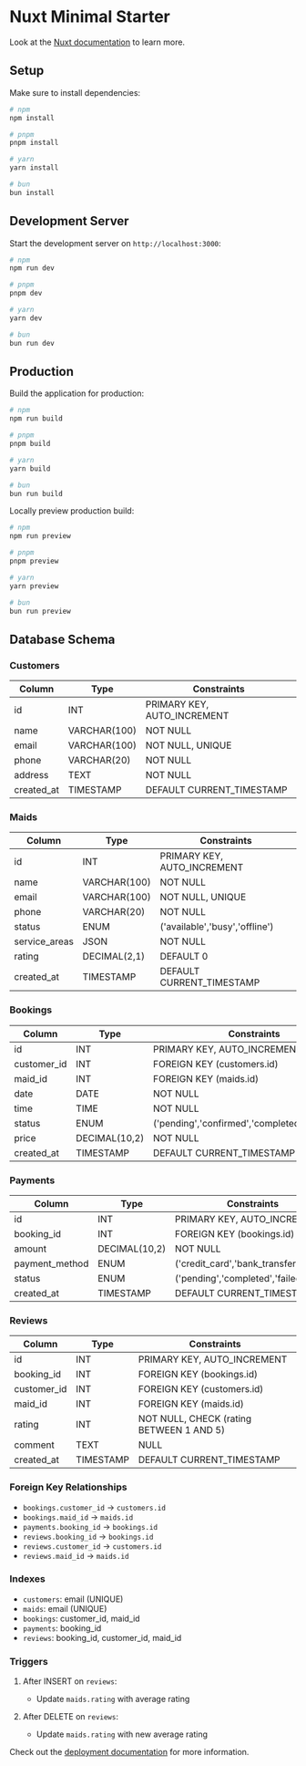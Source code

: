 # Nuxt Minimal Starter

Look at the [Nuxt documentation](https://nuxt.com/docs/getting-started/introduction) to learn more.

## Setup

Make sure to install dependencies:

```bash
# npm
npm install

# pnpm
pnpm install

# yarn
yarn install

# bun
bun install
```

## Development Server

Start the development server on `http://localhost:3000`:

```bash
# npm
npm run dev

# pnpm
pnpm dev

# yarn
yarn dev

# bun
bun run dev
```

## Production

Build the application for production:

```bash
# npm
npm run build

# pnpm
pnpm build

# yarn
yarn build

# bun
bun run build
```

Locally preview production build:

```bash
# npm
npm run preview

# pnpm
pnpm preview

# yarn
yarn preview

# bun
bun run preview
```

## Database Schema

### Customers
| Column     | Type         | Constraints                |
|------------|--------------|---------------------------|
| id         | INT          | PRIMARY KEY, AUTO_INCREMENT|
| name       | VARCHAR(100) | NOT NULL                  |
| email      | VARCHAR(100) | NOT NULL, UNIQUE          |
| phone      | VARCHAR(20)  | NOT NULL                  |
| address    | TEXT         | NOT NULL                  |
| created_at | TIMESTAMP    | DEFAULT CURRENT_TIMESTAMP |

### Maids
| Column        | Type         | Constraints                |
|---------------|--------------|---------------------------|
| id            | INT          | PRIMARY KEY, AUTO_INCREMENT|
| name          | VARCHAR(100) | NOT NULL                  |
| email         | VARCHAR(100) | NOT NULL, UNIQUE          |
| phone         | VARCHAR(20)  | NOT NULL                  |
| status        | ENUM         | ('available','busy','offline')|
| service_areas | JSON         | NOT NULL                  |
| rating        | DECIMAL(2,1) | DEFAULT 0                 |
| created_at    | TIMESTAMP    | DEFAULT CURRENT_TIMESTAMP |

### Bookings
| Column      | Type         | Constraints                |
|-------------|--------------|---------------------------|
| id          | INT          | PRIMARY KEY, AUTO_INCREMENT|
| customer_id | INT          | FOREIGN KEY (customers.id) |
| maid_id     | INT          | FOREIGN KEY (maids.id)     |
| date        | DATE         | NOT NULL                  |
| time        | TIME         | NOT NULL                  |
| status      | ENUM         | ('pending','confirmed','completed','cancelled')|
| price       | DECIMAL(10,2)| NOT NULL                  |
| created_at  | TIMESTAMP    | DEFAULT CURRENT_TIMESTAMP |

### Payments
| Column         | Type         | Constraints                |
|----------------|--------------|---------------------------|
| id             | INT          | PRIMARY KEY, AUTO_INCREMENT|
| booking_id     | INT          | FOREIGN KEY (bookings.id)  |
| amount         | DECIMAL(10,2)| NOT NULL                  |
| payment_method | ENUM         | ('credit_card','bank_transfer','cash')|
| status         | ENUM         | ('pending','completed','failed')|
| created_at     | TIMESTAMP    | DEFAULT CURRENT_TIMESTAMP |

### Reviews
| Column      | Type         | Constraints                |
|-------------|--------------|---------------------------|
| id          | INT          | PRIMARY KEY, AUTO_INCREMENT|
| booking_id  | INT          | FOREIGN KEY (bookings.id)  |
| customer_id | INT          | FOREIGN KEY (customers.id) |
| maid_id     | INT          | FOREIGN KEY (maids.id)     |
| rating      | INT          | NOT NULL, CHECK (rating BETWEEN 1 AND 5)|
| comment     | TEXT         | NULL                      |
| created_at  | TIMESTAMP    | DEFAULT CURRENT_TIMESTAMP |

### Foreign Key Relationships
- `bookings.customer_id` -> `customers.id`
- `bookings.maid_id` -> `maids.id`
- `payments.booking_id` -> `bookings.id`
- `reviews.booking_id` -> `bookings.id`
- `reviews.customer_id` -> `customers.id`
- `reviews.maid_id` -> `maids.id`

### Indexes
- `customers`: email (UNIQUE)
- `maids`: email (UNIQUE)
- `bookings`: customer_id, maid_id
- `payments`: booking_id
- `reviews`: booking_id, customer_id, maid_id

### Triggers
1. After INSERT on `reviews`:
   - Update `maids.rating` with average rating

2. After DELETE on `reviews`:
   - Update `maids.rating` with new average rating

   

Check out the [deployment documentation](https://nuxt.com/docs/getting-started/deployment) for more information.
